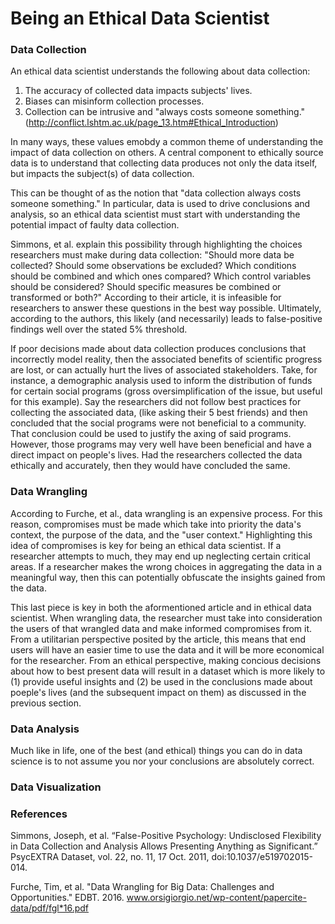 # Being an Ethical Data Scientist

### Data Collection

An ethical data scientist understands the following about data collection:

1. The accuracy of collected data impacts subjects' lives.
2. Biases can misinform collection processes. 
3. Collection can be intrusive and "always costs someone something." (http://conflict.lshtm.ac.uk/page_13.htm#Ethical_Introduction)

In many ways, these values emobdy a common theme of understanding the impact of data collection on others.  A central component to ethically source data is to understand that collecting data produces not only the data itself, but impacts the subject(s) of data collection.  

This can be thought of as the notion that "data collection always costs someone something." In particular, data is used to drive conclusions and analysis, so an ethical data scientist must start with understanding the potential impact of faulty data collection.  

Simmons, et al. explain this possibility through highlighting the choices researchers must make during data collection: "Should more data be collected? Should some observations be excluded? Which conditions should be combined and which ones compared?
Which control variables should be considered? Should specific measures be combined or transformed or both?"  According to their article, it is infeasible for researchers to answer these questions in the best way possible. Ultimately, according to the authors, this likely (and necessarily) leads to false-positive findings well over the stated 5% threshold.  

If poor decisions made about data collection produces conclusions that incorrectly model reality, then the associated benefits of scientific progress are lost, or can actually hurt the lives of associated stakeholders.  Take, for instance, a demographic analysis used to inform the distribution of funds for certain social programs (gross oversimplification of the issue, but useful for this example).  Say the researchers did not follow best practices for collecting the associated data,  (like asking their 5 best friends) and then concluded that the social programs were not beneficial to a community. That conclusion could be used to justify the axing of said programs.  However, those programs may very well have been beneficial and have a direct impact on people's lives.  Had the researchers collected the data ethically and accurately, then they would have concluded the same.

### Data Wrangling

According to Furche, et al., data wrangling is an expensive process.  For this reason, compromises must be made which take into priority the data's context, the purpose of the data, and the "user context."  Highlighting this idea of compromises is key for being an ethical data scientist.  If a researcher attempts to much, they may end up neglecting certain critical areas.  If a researcher makes the wrong choices in aggregating the data in a meaningful way, then this can potentially obfuscate the insights gained from the data.  

This last piece is key in both the aformentioned article and in ethical data scientist.  When wrangling data, the researcher must take into consideration the users of that wrangled data and make informed compromises from it.  From a utilitarian perspective posited by the article, this means that end users will have an easier time to use the data and it will be more economical for the researcher.  From an ethical perspective, making concious decisions about how to best present data will result in a dataset which is more likely to (1) provide useful insights and (2) be used in the conclusions made about poeple's lives (and the subsequent impact on them) as discussed in the previous section.  


### Data Analysis

Much like in life, one of the best (and ethical) things you can do in data science is to not assume you nor your conclusions are absolutely correct.  

### Data Visualization

### References

Simmons, Joseph, et al. “False-Positive Psychology: Undisclosed Flexibility in Data Collection and Analysis Allows Presenting Anything as Significant.” PsycEXTRA Dataset, vol. 22, no. 11, 17 Oct. 2011, doi:10.1037/e519702015-014.

Furche, Tim, et al. "Data Wrangling for Big Data: Challenges and Opportunities." EDBT. 2016. www.orsigiorgio.net/wp-content/papercite-data/pdf/fgl*16.pdf
